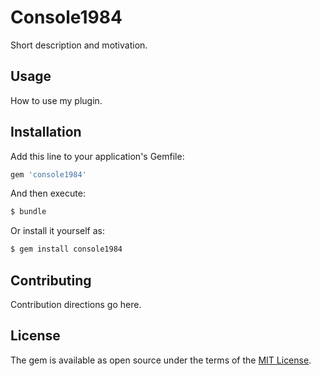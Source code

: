# Console1984
Short description and motivation.

## Usage
How to use my plugin.

## Installation
Add this line to your application's Gemfile:

```ruby
gem 'console1984'
```

And then execute:
```bash
$ bundle
```

Or install it yourself as:
```bash
$ gem install console1984
```

## Contributing
Contribution directions go here.

## License
The gem is available as open source under the terms of the [MIT License](https://opensource.org/licenses/MIT).
